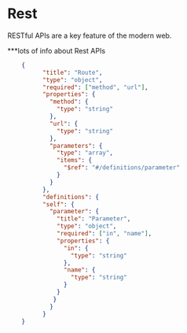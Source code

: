 <!-- metadata name="rest" author="optic" version="0.1.0" -->

# Rest
RESTful APIs are a key feature of the modern web. 

***lots of info about Rest APIs

<!-- schema-def
     id='route' --> 
```json
    {
          "title": "Route",
          "type": "object",
          "required": ["method", "url"],
          "properties": {
            "method": {
              "type": "string"
            },
            "url": {
              "type": "string"
            },
            "parameters": {
              "type": "array",
              "items": {
                "$ref": "#/definitions/parameter"
              }
            }
          },
          "definitions": {
          "self": {
            "parameter": {
              "title": "Parameter",
              "type": "object",
              "required": ["in", "name"],
              "properties": {
                "in": {
                  "type": "string"
                },
                "name": {
                  "type": "string"
                }
              }
             }
            }
          }
    }
```